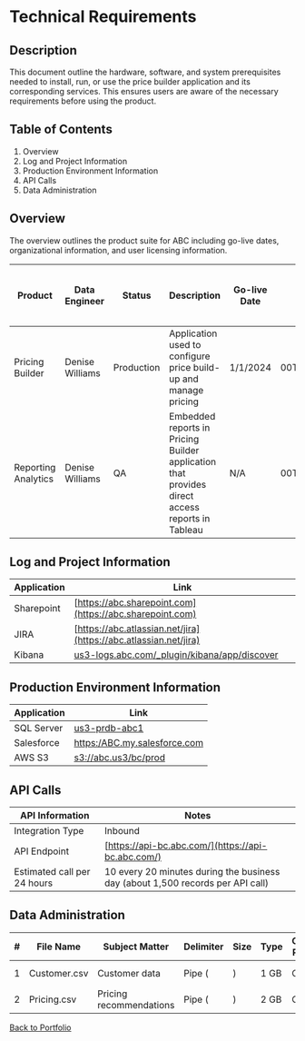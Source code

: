 # Technical Requirements

## Description

This document outline the hardware, software, and system prerequisites needed to install, run, or use the price builder application and its corresponding services. This ensures users are aware of the necessary requirements before using the product.

## Table of Contents

1. Overview
2. Log and Project Information
3. Production Environment Information
4. API Calls
5. Data Administration

## Overview

The overview outlines the product suite for ABC including go-live dates, organizational information, and user licensing information.

| Product | Data Engineer | Status | Description | Go-live Date  | Org ID | SSO? | User Count and License Types |
|----------|----------|----------|----------|----------|----------|----------|----------|
| Pricing Builder | Denise Williams | Production | Application used to configure price build-up and manage pricing | 1/1/2024 | 00T8E00000iiFw | No    | 50 Salesforce Platform Users |
| Reporting Analytics | Denise Williams | QA | Embedded reports in Pricing Builder application that provides direct access reports in Tableau    | N/A | 00T8E00000iiFw | No   | 5 Identity Users |

## Log and Project Information

| Application | Link |
|----------|----------|
| Sharepoint | [https://abc.sharepoint.com](https://abc.sharepoint.com) |
| JIRA | [https://abc.atlassian.net/jira](https://abc.atlassian.net/jira) |
| Kibana | [us3-logs.abc.com/_plugin/kibana/app/discover](us3-logs.abc.com/_plugin/kibana/app/discover) |

## Production Environment Information

| Application | Link |
|----------|----------|
| SQL Server | [us3-prdb-abc1](us3-prdb-abc1) | 
| Salesforce | [https:/ABC.my.salesforce.com](https:/ABC.my.salesforce.com) | 
| AWS S3 | [s3://abc.us3/bc/prod](s3://abc.us3/bc/prod) |

## API Calls

| API Information | Notes |
|----------|----------|
| Integration Type    | Inbound |
| API Endpoint    | [https://api-bc.abc.com/](https://api-bc.abc.com/) |
| Estimated call per 24 hours    | 10 every 20 minutes during the business day (about 1,500 records per API call) |

## Data Administration

| # | File Name    | Subject Matter          | Delimiter | Size | Type | Code Page | Load Type |
|---|--------------|-------------------------|-----------|------|------|-----------|-----------|
| 1 | Customer.csv | Customer data           | Pipe (|)  | 1 GB | CSV  | UTF-8     | Monthly   |
| 2 | Pricing.csv  | Pricing recommendations | Pipe (|)  | 2 GB | CSV  | UTF-8     | Weekly    |

[Back to Portfolio](../README.md)
